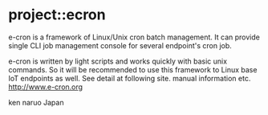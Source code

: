 project::ecron
==========================
e-cron is a framework of Linux/Unix cron batch management.
It can provide single CLI job management console for several endpoint's cron job.

e-cron is written by light scripts and works quickly with basic unix commands.
So it will be recommended to use this framework to Linux base IoT endpoints as well.
See detail at following site. manual information etc.
<http://www.e-cron.org>

ken naruo
Japan  
